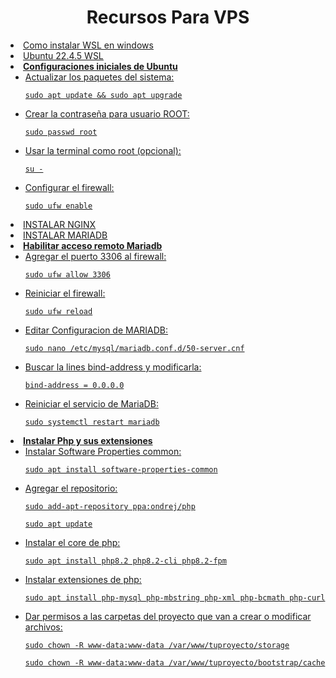 <h1 align="center"><strong>Recursos Para VPS</strong></h1>
<u>
  <li><a target="_blank" href="https://learn.microsoft.com/es-es/windows/wsl/install">Como instalar WSL en windows</a></li>
  <li><a target="_blank" href="https://apps.microsoft.com/detail/9pn20msr04dw?hl=es-ar&gl=AR">Ubuntu 22.4.5 WSL</a></li>
  <li>
    <strong>Configuraciones iniciales de Ubuntu</strong>
    <ul>
      <li>Actualizar los paquetes del sistema:
        <pre><code>sudo apt update && sudo apt upgrade</code></pre>
      </li>
      <li>Crear la contraseña para usuario ROOT:
        <pre><code>sudo passwd root</code></pre>
      </li>
      <li>Usar la terminal como root (opcional):
        <pre><code>su -</code></pre>
      </li>
      <li>Configurar el firewall:
        <pre><code>sudo ufw enable</code></pre>
      </li>
    </ul>
  </li>
  <li><a target="_blank" href="https://www.digitalocean.com/community/tutorials/how-to-install-nginx-on-ubuntu-22-04">INSTALAR NGINX</a></li>
  <li><a target="_blank" href="https://www.digitalocean.com/community/tutorials/how-to-install-mariadb-on-ubuntu-22-04">INSTALAR MARIADB</a></li>
  <li>
    <strong>Habilitar acceso remoto Mariadb</strong>
    <ul>
      <li>Agregar el puerto 3306 al firewall:
        <pre><code>sudo ufw allow 3306</code></pre>
      </li>
      <li>Reiniciar el firewall:
        <pre><code>sudo ufw reload</code></pre>
      </li>
      <li>Editar Configuracion de MARIADB:
        <pre><code>sudo nano /etc/mysql/mariadb.conf.d/50-server.cnf</code></pre>
      </li>
      <li>Buscar la lines bind-address y modificarla:
        <pre><code>bind-address = 0.0.0.0</code></pre>
      </li>
      <li>Reiniciar el servicio de MariaDB:
        <pre><code>sudo systemctl restart mariadb</code></pre>
      </li>
    </ul>
  </li>
  <li>
    <strong>Instalar Php y sus extensiones</strong>
    <ul>
      <li>Instalar Software Properties common:
        <pre><code>sudo apt install software-properties-common</code></pre>
      </li>
      <li>Agregar el repositorio:
        <pre><code>sudo add-apt-repository ppa:ondrej/php</code></pre>
        <pre><code>sudo apt update</code></pre>
      </li>
      <li>Instalar el core de php:
        <pre><code>sudo apt install php8.2 php8.2-cli php8.2-fpm</code></pre>
      </li>
      <li>Instalar extensiones de php:
        <pre><code>sudo apt install php-mysql php-mbstring php-xml php-bcmath php-curl</code></pre>
      </li>
    </ul>
  </li>
  <ul>
    <li>Dar permisos a las carpetas del proyecto que van a crear o modificar archivos:
      <pre><code>sudo chown -R www-data:www-data /var/www/tuproyecto/storage</code></pre>
      <pre><code>sudo chown -R www-data:www-data /var/www/tuproyecto/bootstrap/cache</code></pre>
    </li>
  </ul>
  
</u>
